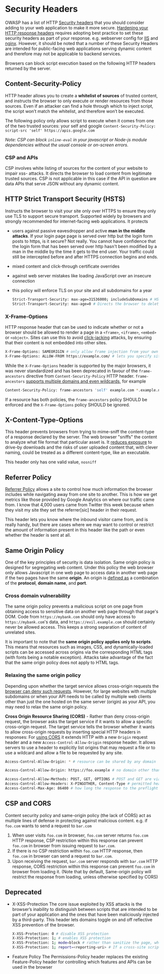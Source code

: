 # Security Headers

OWASP has a list of HTTP [Security headers](https://owasp.org/www-project-secure-headers/#tab=Headers) that you should consider adding to your web application to make it more secure. [Hardening your HTTP response headers](https://scotthelme.co.uk/hardening-your-http-response-headers/) requires adopting best practice to set these security headers as part of your response. e.g. webserver config for [IIS](https://gist.github.com/The-Scott/f7b5d03e260036cfc4dce5ad89578377) and [nginx](https://gist.github.com/plentz/6737338). However, it should be noted that a number of these Security Headers are intended for public-facing web applications serving dynamic content and therefore may not be applicable to backend services.

Browsers can block script execution based on the following HTTP headers returned by the server.

## Content-Security-Policy

HTTP header allows you to create a **whitelist of sources** of trusted content, and instructs the browser to only execute or render resources from those sources. Even if an attacker can find a hole through which to inject script, the script won’t match the whitelist, and therefore won’t be executed.

The following policy only allows script to execute when it comes from one of the two trusted sources: your self and google
    `Content-Security-Policy: script-src 'self' https://apis.google.com`

*Note: CSP can block `inline-eval` in your javascript or Node-js module dependencies without the usual console or on-screen errors.*

### CSP and APIs

CSP involves white listing of sources for the content of your website to impair xss- attacks. It directs the browser to load content from legitimate trusted sources. CSP is not applicable in this case if the API in question are data APIs that serve JSON without any dynamic content.

## HTTP Strict Transport Security (HSTS)

Instructs the browser to visit your site only over HTTPS to ensure they only use TLS to support secure transport. Supported widely by browsers and strongly recommended for internet-facing web applications. It protects

* users against passive eavesdropper and active **man in the middle attacks**. If your login page page is served over http but the login form posts to https, is it secure? Not really. You cannot have confidence that the login form that has been served over http hasn't been modified by a man in the middle by the time it gets to the end user. Your traffic could still be intercepted before and after HTTPS connection begins and ends.
* mixed content and click-through certificate overrides
* against web server mistakes like loading JavaScript over an insecure connection
* this policy will enforce TLS on your site and all subdomains for a year

    ```sh
    Strict-Transport-Security: max-age=31536000; includeSubDomains # HSTS policy is applied to the domain of the issuing host as well as its subdomains and remains in effect for one year.
    Strict-Transport-Security: max-age=0 # Directs the browser to delete the entire HSTS policy
    ```

### X-Frame-Options

HTTP response header that can be used to indicate whether or not a browser should be allowed to render a page in a `<frame>`, `<iframe>`, `<embed>`  or `<object>`. Sites can use this to avoid [click-jacking](https://scotthelme.co.uk/hardening-your-http-response-headers/#x-frame-options) attacks, by ensuring that their content is not embedded into other sites.

```sh
X-Frame-Options: SAMEORIGIN # only allow frame injection from your own site
X-Frame-Options: ALLOW-FROM https://example.com/ # lets you specify sites that are permitted to frame your own site
```

While the `X-Frame-Options` header is supported by the major browsers, it was never standardized and has been deprecated in favour of the `frame-ancestors` directive from `Content-Security-Policy` HTTP header. `frame-ancestors` [supports multiple domains and even wildcards](https://stackoverflow.com/questions/10205192/x-frame-options-allow-from-multiple-domains), for example

```sh
Content-Security-Policy: frame-ancestors 'self' example.com *.example.net
```

If a resource has both policies, the `frame-ancestors` policy SHOULD be enforced and the `X-Frame-Options` policy SHOULD be ignored.

## X-Content-Type-Options

This header prevents browsers from trying to mime-sniff the content-type of a response declared by the server. The web browser "sniffs" the content to analyze what file format that particular asset is. It [reduces exposure](https://www.keycdn.com/support/what-is-mime-sniffing#how-to-avoid-mime-sniffing-vulnerabilities) to drive-by downloads and the risks of user uploaded content that, with clever naming, could be treated as a different content-type, like an executable.

This header only has one valid value, `nosniff`

## Referrer Policy

[Referrer Policy](https://scotthelme.co.uk/a-new-security-header-referrer-policy/) allows a site to control how much information the browser includes while navigating away from one site to another. This is how we get metrics like those provided by Google Analytics on where our traffic came from. I know that 4,000 users came from Twitter this week because when they visit my site they set the referrer[sic] header in their request.

This header lets you know where the inbound visitor came from, and is really handy, but there are cases where we may want to control or restrict the amount of information present in this header like the path or even whether the header is sent at all.

## Same Origin Policy

One of the key principles of security is data isolation. Same origin policy is designed for segregating web content. Under this policy the web browser only allows Javascript in one web page to access data in another web page if the two pages have the same **origin**. An origin is [defined as](https://en.wikipedia.org/wiki/Same-origin_policy) a combination of the **protocol**, **domain name**, and **port**.

### Cross domain vulnerability

The same origin policy prevents a malicious script on one page from obtaining access to sensitive data on another web page through that page's DOM. Code from `https://mybank.com` should only have access to `https://mybank.com`'s data, and `https://evil.example.com` should certainly never be allowed access. This keeps a strong separation of content of unrelated sites.

It is important to note that the **same origin policy applies only to scripts**. This means that resources such as images, CSS, and dynamically-loaded scripts can be accessed across origins via the corresponding HTML tags (with fonts being a notable exception). Attacks take advantage of the fact that the same origin policy does not apply to HTML tags.

### Relaxing the same origin policy

Depending upon whether the target service allows cross-origin requests the [browser can deny such requests](https://stackoverflow.com/questions/20035101/why-doesn-t-postman-get-a-no-access-control-allow-origin-header-is-present-on). However, for large websites with multiple subdomains or when your API needs to be called by multiple web clients other than just the one hosted on the same server (origin) as your API, you may need to relax the same origin policy.

**Cross Origin Resource Sharing (CORS)** - Rather than deny cross-origin request, the browser asks the target service if it wants to allow a specific cross-origin request. The target service tells the browser whether it wants to allow cross-origin requests by inserting special HTTP headers in responses: For [using CORS](https://developer.mozilla.org/en-US/docs/Web/HTTP/CORS) it extends HTTP with a new `Origin` request header and a new `Access-Control-Allow-Origin` response header. It allows servers to use a header to explicitly list origins that may request a file or to use a wildcard and allow a file to be requested by any site.

```sh
Access-Control-Allow-Origin: * # resource can be shared by any domain

Access-Control-Allow-Origin: https://foo.example # no domain other than https://foo.example can access the resource in a cross-site manner

Access-Control-Allow-Methods: POST, GET, OPTIONS # POST and GET are viable methods to query the resource in question
Access-Control-Allow-Headers: X-PINGOTHER, Content-Type # permitted headers to be used with the actual request
Access-Control-Max-Age: 86400 # how long the response to the preflight request can be cached for without sending another preflight request
```

## CSP and CORS

Content security policy and same-origin policy (the lack of CORS) act as multiple lines of defense in protecting against malicious content. e.g. if `foo.com` wants to send a request to `bar.com`

1. When user visits `foo.com` in browser, `foo.com` server returns `foo.com` HTTP response, CSP restriction within this response can prevent `foo.com` in browser from issuing request to `bar.com`.
2. If there is no CSP restriction within `foo.com` HTTP response, then `foo.com` in browser can send a request to `bar.com`.
3. Upon receiving the request, `bar.com` server responds with `bar.com` HTTP response, CORS restriction within this response can prevent `foo.com` in browser from loading it. (Note that by default, Same-origin policy will restrict the response from loading, unless otherwise specified by CORS)

## Deprecated

* X-XSS-Protection
  The core issue exploited by XSS attacks is the browser’s inability to distinguish between scripts that are intended to be part of your application and the ones that have been maliciously injected by a third-party. This header lets domains toggle on and off reflective XSS prevention of the browser.

    ```sh
    X-XSS-Protection: 0 # disable XSS protection
    X-XSS-Protection: 1; # enables XSS protection
    X-XSS-Protection: 1; mode=block # rather than sanitize the page, when a XSS attack is detected, the browser will prevent rendering of the page
    X-XSS-Protection: 1; report=<reporting-uri> # If a cross-site scripting attack is detected, the browser will sanitize the page and report the violation
    ```

* Feature Policy
    The Permissions-Policy header replaces the existing Feature-Policy header for controlling which features and APIs can be used in the browser
